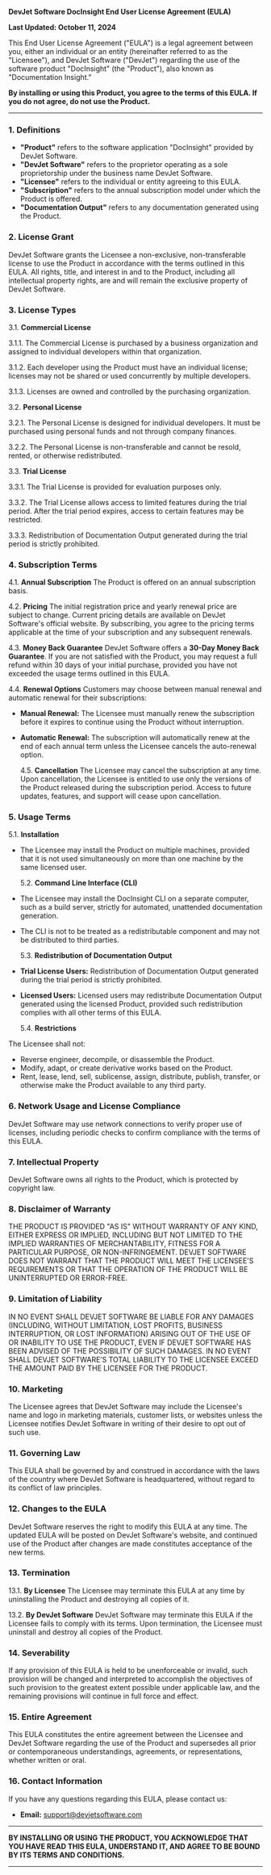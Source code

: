 **DevJet Software DocInsight End User License Agreement (EULA)**

**Last Updated: October 11, 2024**

This End User License Agreement ("EULA") is a legal agreement between you, either an individual or an entity (hereinafter referred to as the "Licensee"), and DevJet Software ("DevJet") regarding the use of the software product "DocInsight" (the "Product"), also known as "Documentation Insight."

**By installing or using this Product, you agree to the terms of this EULA. If you do not agree, do not use the Product.**

---

### 1. Definitions

- **"Product"** refers to the software application "DocInsight" provided by DevJet Software.
- **"DevJet Software"** refers to the proprietor operating as a sole proprietorship under the business name DevJet Software.
- **"Licensee"** refers to the individual or entity agreeing to this EULA.
- **"Subscription"** refers to the annual subscription model under which the Product is offered.
- **"Documentation Output"** refers to any documentation generated using the Product.

### 2. License Grant

DevJet Software grants the Licensee a non-exclusive, non-transferable license to use the Product in accordance with the terms outlined in this EULA. All rights, title, and interest in and to the Product, including all intellectual property rights, are and will remain the exclusive property of DevJet Software.

### 3. License Types

3.1. **Commercial License**

3.1.1. The Commercial License is purchased by a business organization and assigned to individual developers within that organization.

3.1.2. Each developer using the Product must have an individual license; licenses may not be shared or used concurrently by multiple developers.

3.1.3. Licenses are owned and controlled by the purchasing organization.

3.2. **Personal License**

3.2.1. The Personal License is designed for individual developers. It must be purchased using personal funds and not through company finances.

3.2.2. The Personal License is non-transferable and cannot be resold, rented, or otherwise redistributed.

3.3. **Trial License**

3.3.1. The Trial License is provided for evaluation purposes only.

3.3.2. The Trial License allows access to limited features during the trial period. After the trial period expires, access to certain features may be restricted.

3.3.3. Redistribution of Documentation Output generated during the trial period is strictly prohibited.

### 4. Subscription Terms

4.1. **Annual Subscription**
The Product is offered on an annual subscription basis.

4.2. **Pricing**
The initial registration price and yearly renewal price are subject to change. Current pricing details are available on DevJet Software's official website. By subscribing, you agree to the pricing terms applicable at the time of your subscription and any subsequent renewals.

4.3. **Money Back Guarantee**
DevJet Software offers a **30-Day Money Back Guarantee**. If you are not satisfied with the Product, you may request a full refund within 30 days of your initial purchase, provided you have not exceeded the usage terms outlined in this EULA.

4.4. **Renewal Options**
Customers may choose between manual renewal and automatic renewal for their subscriptions:

- **Manual Renewal:** The Licensee must manually renew the subscription before it expires to continue using the Product without interruption.
- **Automatic Renewal:** The subscription will automatically renew at the end of each annual term unless the Licensee cancels the auto-renewal option.

  4.5. **Cancellation**
  The Licensee may cancel the subscription at any time. Upon cancellation, the Licensee is entitled to use only the versions of the Product released during the subscription period. Access to future updates, features, and support will cease upon cancellation.

### 5. Usage Terms

5.1. **Installation**

- The Licensee may install the Product on multiple machines, provided that it is not used simultaneously on more than one machine by the same licensed user.

  5.2. **Command Line Interface (CLI)**

- The Licensee may install the DocInsight CLI on a separate computer, such as a build server, strictly for automated, unattended documentation generation.
- The CLI is not to be treated as a redistributable component and may not be distributed to third parties.

  5.3. **Redistribution of Documentation Output**

- **Trial License Users:** Redistribution of Documentation Output generated during the trial period is strictly prohibited.
- **Licensed Users:** Licensed users may redistribute Documentation Output generated using the licensed Product, provided such redistribution complies with all other terms of this EULA.

  5.4. **Restrictions**

The Licensee shall not:

- Reverse engineer, decompile, or disassemble the Product.
- Modify, adapt, or create derivative works based on the Product.
- Rent, lease, lend, sell, sublicense, assign, distribute, publish, transfer, or otherwise make the Product available to any third party.

### 6. Network Usage and License Compliance

DevJet Software may use network connections to verify proper use of licenses, including periodic checks to confirm compliance with the terms of this EULA.

### 7. Intellectual Property

DevJet Software owns all rights to the Product, which is protected by copyright law.

### 8. Disclaimer of Warranty

THE PRODUCT IS PROVIDED "AS IS" WITHOUT WARRANTY OF ANY KIND, EITHER EXPRESS OR IMPLIED, INCLUDING BUT NOT LIMITED TO THE IMPLIED WARRANTIES OF MERCHANTABILITY, FITNESS FOR A PARTICULAR PURPOSE, OR NON-INFRINGEMENT.
DEVJET SOFTWARE DOES NOT WARRANT THAT THE PRODUCT WILL MEET THE LICENSEE'S REQUIREMENTS OR THAT THE OPERATION OF THE PRODUCT WILL BE UNINTERRUPTED OR ERROR-FREE.

### 9. Limitation of Liability

IN NO EVENT SHALL DEVJET SOFTWARE BE LIABLE FOR ANY DAMAGES (INCLUDING, WITHOUT LIMITATION, LOST PROFITS, BUSINESS INTERRUPTION, OR LOST INFORMATION) ARISING OUT OF THE USE OF OR INABILITY TO USE THE PRODUCT, EVEN IF DEVJET SOFTWARE HAS BEEN ADVISED OF THE POSSIBILITY OF SUCH DAMAGES.
IN NO EVENT SHALL DEVJET SOFTWARE’S TOTAL LIABILITY TO THE LICENSEE EXCEED THE AMOUNT PAID BY THE LICENSEE FOR THE PRODUCT.

### 10. Marketing

The Licensee agrees that DevJet Software may include the Licensee's name and logo in marketing materials, customer lists, or websites unless the Licensee notifies DevJet Software in writing of their desire to opt out of such use.

### 11. Governing Law

This EULA shall be governed by and construed in accordance with the laws of the country where DevJet Software is headquartered, without regard to its conflict of law principles.

### 12. Changes to the EULA

DevJet Software reserves the right to modify this EULA at any time. The updated EULA will be posted on DevJet Software's website, and continued use of the Product after changes are made constitutes acceptance of the new terms.

### 13. Termination

13.1. **By Licensee**
The Licensee may terminate this EULA at any time by uninstalling the Product and destroying all copies of it.

13.2. **By DevJet Software**
DevJet Software may terminate this EULA if the Licensee fails to comply with its terms. Upon termination, the Licensee must uninstall and destroy all copies of the Product.

### 14. Severability

If any provision of this EULA is held to be unenforceable or invalid, such provision will be changed and interpreted to accomplish the objectives of such provision to the greatest extent possible under applicable law, and the remaining provisions will continue in full force and effect.

### 15. Entire Agreement

This EULA constitutes the entire agreement between the Licensee and DevJet Software regarding the use of the Product and supersedes all prior or contemporaneous understandings, agreements, or representations, whether written or oral.

### 16. Contact Information

If you have any questions regarding this EULA, please contact us:

- **Email:** [support@devjetsoftware.com](mailto:support@devjetsoftware.com)

---

**BY INSTALLING OR USING THE PRODUCT, YOU ACKNOWLEDGE THAT YOU HAVE READ THIS EULA, UNDERSTAND IT, AND AGREE TO BE BOUND BY ITS TERMS AND CONDITIONS.**

---
